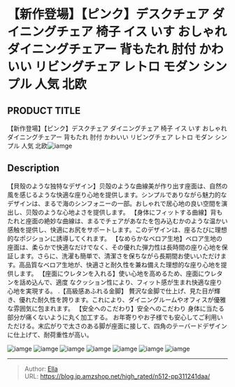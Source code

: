 # 【新作登場】【ピンク】デスクチェア ダイニングチェア 椅子 イス いす おしゃれ ダイニングチェアー 背もたれ 肘付 かわいい リビングチェア レトロ モダン シンプル 人気 北欧


## PRODUCT TITLE 

【新作登場】【ピンク】デスクチェア ダイニングチェア 椅子 イス いす おしゃれ ダイニングチェアー 背もたれ 肘付 かわいい リビングチェア レトロ モダン シンプル 人気 北欧![iamge](https://b2bfiles1.gigab2b.cn/image/wkseller/301/20230914_df92d0d983013b94ea402572c73aee0f.jpg)

## Description

【貝殼のような独特なデザイン】贝殻のような曲線美が作り出す座面は、自然の風を感じるような快適な座り心地を提供します。シンプルでありながら魅力的なデザインは、まるで海のシンフォニーの一部。おしゃれで居心地の良い空間を演出し、贝殻のような心地よさを提供します。
【身体にフィットする曲線】背もたれと座面の絶妙な曲線は、まるでチェアがあなたを包み込むかのような温かい感触を提供し、快適にお尻をサポートします。このデザインは、座るたびに理想的なポジションに誘導してくれます。
【なめらかなベロア生地】ベロア生地の座面は、柔らかで快適なだけでなく、その優れた弾力性は長時間の座り心地を保証します。さらに、洗濯も簡単で、清潔さを保ちながら長期間お使いいただけます。高品質なベロア生地が、快適さと耐久性を兼ね備えた理想的な座り心地を提供します。
【座面にウレタンを入れる】使い心地を高めるため、座面にウレタンを話め込んで、適度 なクッション性により、フィット感が生まれ快適な座り心地を実現する。
.【高級感あふれる金脚】 贅沢な金脚で仕上げ、見た目が輝き、優れた耐久性を誇ります。これにより、ダイニングルームやオフィスが優雅な雰囲気に包まれます。
【安全へのこだわり】安全へのこだわり 身体に当たる部分が痛くないように丸く加工する。 お年寄りやお子様でも安心してご利用いただける。末広がりで太さのある脚が座面に接して、四角のテーバードデザインに仕上げて、耐荷重性が高い。




![iamge](https://b2bfiles1.gigab2b.cn/image/wkseller/301/20230914_970fa8e4da3a13717ab72f923c04247c.jpg)
![iamge](https://b2bfiles1.gigab2b.cn/image/wkseller/301/20230914_e70645aad73945a544c34ccf968daad6.jpg)
![iamge](https://b2bfiles1.gigab2b.cn/image/wkseller/301/20230914_cd90319459cbced93028837391412cab.jpg)
![iamge](https://b2bfiles1.gigab2b.cn/image/wkseller/301/20230914_9868a96bd6c279056558c20ffcbf8c2a.jpg)
![iamge](https://b2bfiles1.gigab2b.cn/image/wkseller/301/20230909_537a2262328bb021e311a3dd86ad312c.jpg)
![iamge](https://b2bfiles1.gigab2b.cn/image/wkseller/301/20230914_53e9d3da70bf59bb034b638be8b0ba3d.jpg)
![iamge](https://b2bfiles1.gigab2b.cn/image/wkseller/301/20230914_6d42a8d2ffa5c1d20845c54e33f4ec79.jpg)


---

> Author: [Ella](https://blog.jp.amzshop.net/)  
> URL: https://blog.jp.amzshop.net/high_rated/n512-pp311241daa/  

